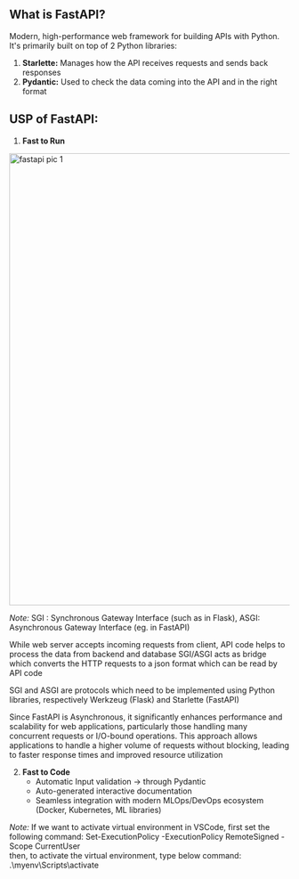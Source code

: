 ## What is FastAPI?
Modern, high-performance web framework for building APIs with Python. 
It's primarily built on top of 2 Python libraries:
1. **Starlette:** Manages how the API receives requests and sends back responses
2. **Pydantic:** Used to check the data coming into the API and in the right format


## USP of FastAPI:
1. **Fast to Run**
 
<img width="642" height="812" alt="fastapi pic 1" src="https://github.com/user-attachments/assets/f222d7e0-98b9-427b-b511-1db7c4b22c89" />

*Note:* SGI : Synchronous Gateway Interface (such as in Flask), ASGI: Asynchronous Gateway Interface (eg. in FastAPI)

While web server accepts incoming requests from client, API code helps to process the data from backend and database 
SGI/ASGI acts as bridge which converts the HTTP requests to a json format which can be read by API code

SGI and ASGI are protocols which need to be implemented using Python libraries, respectively Werkzeug (Flask) and Starlette (FastAPI)

Since FastAPI is Asynchronous, it significantly enhances performance and scalability for web applications, particularly those handling many concurrent requests or I/O-bound operations. This approach allows applications to handle a higher volume of requests without blocking, leading to faster response times and improved resource utilization

2. **Fast to Code**
    - Automatic Input validation -> through Pydantic
    - Auto-generated interactive documentation
    - Seamless integration with modern MLOps/DevOps ecosystem (Docker, Kubernetes, ML libraries)

*Note:* If we want to activate virtual environment in VSCode, first set the following command:
Set-ExecutionPolicy -ExecutionPolicy RemoteSigned -Scope CurrentUser  
then, to activate the virtual environment, type below command:
.\myenv\Scripts\activate

